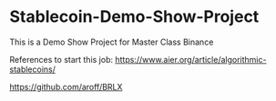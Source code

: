 # Stablecoin-Demo-Show-Project
This is a Demo Show Project for Master Class Binance


References to start this job:
https://www.aier.org/article/algorithmic-stablecoins/

https://github.com/aroff/BRLX

